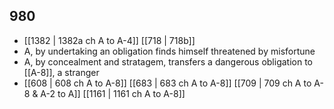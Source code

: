 ## 980
- [[1382 | 1382a ch A to A-4]] [[718 | 718b]] 
- A, by undertaking an obligation finds himself threatened by misfortune
- A, by concealment and stratagem, transfers a dangerous obligation to [[A-8]], a stranger
- [[608 | 608 ch A to A-8]] [[683 | 683 ch A to A-8]] [[709 | 709 ch A to A-8 &amp; A-2 to A]] [[1161 | 1161 ch A to A-8]] 

